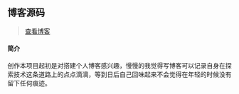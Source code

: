 ## 博客源码

> [查看博客](http://simple7.me)

#### 简介
创作本项目起初是对搭建个人博客感兴趣，慢慢的我觉得写博客可以记录自身在探索技术这条道路上的点点滴滴，等到日后自己回味起来不会觉得在年轻的时候没有留下任何痕迹。